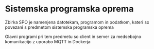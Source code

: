 # Sistemska programska oprema

Zbirka SPO je namenjena datotekam, programom in podatkom, kateri so povezani s predmetom sistemska programska oprema

Glavni programi pri tem predmetu so client in server za medsebojno komunikacijo z uporabo MQTT in Dockerja